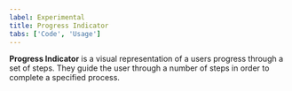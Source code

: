 ```yaml
---
label: Experimental
title: Progress Indicator
tabs: ['Code', 'Usage']
---
```


**Progress Indicator** is a visual representation of a users progress through a set of steps. They guide the user through a number of steps in order to complete a specified process.

<component
    name="Progress Indicator"
    component="progress-indicator"
    variation="progress-indicator"
    experimental="true"
    >
</component>
<component-docs component="progress-indicator" experimental="true"></component-docs>

